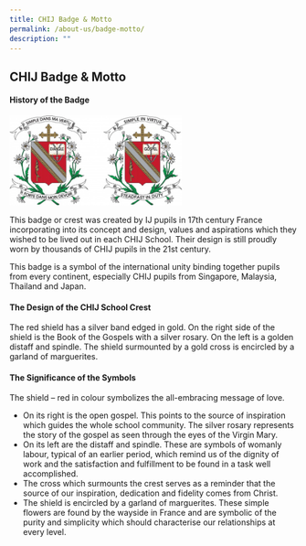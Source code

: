 ```yaml
---
title: CHIJ Badge & Motto
permalink: /about-us/badge-motto/
description: ""
---
```

## CHIJ Badge & Motto

#### History of the Badge

<img src="/images/badge&motto.jpg" style="width:60%">

This badge or crest was created by IJ pupils in 17th century France incorporating into its concept and design, values and aspirations which they wished to be lived out in each CHIJ School. Their design is still proudly worn by thousands of CHIJ pupils in the 21st century.

This badge is a symbol of the international unity binding together pupils from every continent, especially CHIJ pupils from Singapore, Malaysia, Thailand and Japan.

#### The Design of the CHIJ School Crest

The red shield has a silver band edged in gold. On the right side of the shield is the Book of the Gospels with a silver rosary. On the left is a golden distaff and spindle. The shield surmounted by a gold cross is encircled by a garland of marguerites.

#### The Significance of the Symbols

The shield – red in colour symbolizes the all-embracing message of love.
*   On its right is the open gospel. This points to the source of inspiration which guides the whole school community. The silver rosary represents the story of the gospel as seen through the eyes of the Virgin Mary.
*   On its left are the distaff and spindle. These are symbols of womanly labour, typical of an earlier period, which remind us of the dignity of work and the satisfaction and fulfillment to be found in a task well accomplished.
*   The cross which surmounts the crest serves as a reminder that the source of our inspiration, dedication and fidelity comes from Christ.
*   The shield is encircled by a garland of marguerites. These simple flowers are found by the wayside in France and are symbolic of the purity and simplicity which should characterise our relationships at every level.

